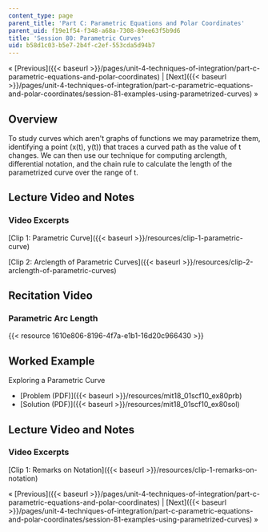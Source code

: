 ```yaml
---
content_type: page
parent_title: 'Part C: Parametric Equations and Polar Coordinates'
parent_uid: f19e1f54-f348-a68a-7308-89ee63f5b9d6
title: 'Session 80: Parametric Curves'
uid: b58d1c03-b5e7-2b4f-c2ef-553cda5d94b7
---
```


« [Previous]({{< baseurl >}}/pages/unit-4-techniques-of-integration/part-c-parametric-equations-and-polar-coordinates) | [Next]({{< baseurl >}}/pages/unit-4-techniques-of-integration/part-c-parametric-equations-and-polar-coordinates/session-81-examples-using-parametrized-curves) »

Overview
--------

To study curves which aren't graphs of functions we may parametrize them, identifying a point (x(t), y(t)) that traces a curved path as the value of t changes. We can then use our technique for computing arclength, differential notation, and the chain rule to calculate the length of the parametrized curve over the range of t.

Lecture Video and Notes
-----------------------

### Video Excerpts

[Clip 1: Parametric Curve]({{< baseurl >}}/resources/clip-1-parametric-curve)

[Clip 2: Arclength of Parametric Curves]({{< baseurl >}}/resources/clip-2-arclength-of-parametric-curves)

Recitation Video
----------------

### Parametric Arc Length

{{< resource 1610e806-8196-4f7a-e1b1-16d20c966430 >}}

Worked Example
--------------

Exploring a Parametric Curve

*   [Problem (PDF)]({{< baseurl >}}/resources/mit18_01scf10_ex80prb)
*   [Solution (PDF)]({{< baseurl >}}/resources/mit18_01scf10_ex80sol)

Lecture Video and Notes
-----------------------

### Video Excerpts

[Clip 1: Remarks on Notation]({{< baseurl >}}/resources/clip-1-remarks-on-notation)

« [Previous]({{< baseurl >}}/pages/unit-4-techniques-of-integration/part-c-parametric-equations-and-polar-coordinates) | [Next]({{< baseurl >}}/pages/unit-4-techniques-of-integration/part-c-parametric-equations-and-polar-coordinates/session-81-examples-using-parametrized-curves) »